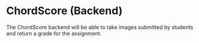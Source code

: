 # ChordScore (Backend)

The ChordScore backend will be able to take images submitted by students and return a grade for the assignment.
